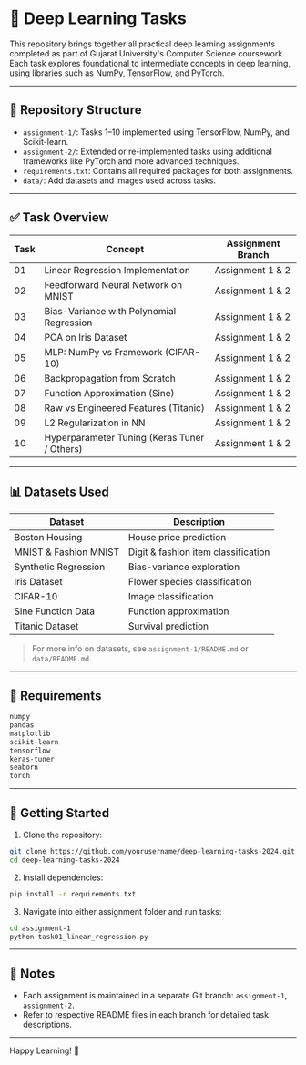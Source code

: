 # 🧠 Deep Learning Tasks

This repository brings together all practical deep learning assignments completed as part of Gujarat University's Computer Science coursework. Each task explores foundational to intermediate concepts in deep learning, using libraries such as NumPy, TensorFlow, and PyTorch.

---

## 📂 Repository Structure

- `assignment-1/`: Tasks 1–10 implemented using TensorFlow, NumPy, and Scikit-learn.
- `assignment-2/`: Extended or re-implemented tasks using additional frameworks like PyTorch and more advanced techniques.
- `requirements.txt`: Contains all required packages for both assignments.
- `data/`: Add datasets and images used across tasks.

---

## ✅ Task Overview

| Task | Concept | Assignment Branch |
|------|---------|-------------------|
| 01 | Linear Regression Implementation | Assignment 1 & 2 |
| 02 | Feedforward Neural Network on MNIST | Assignment 1 & 2 |
| 03 | Bias-Variance with Polynomial Regression | Assignment 1 & 2 |
| 04 | PCA on Iris Dataset | Assignment 1 & 2 |
| 05 | MLP: NumPy vs Framework (CIFAR-10) | Assignment 1 & 2 |
| 06 | Backpropagation from Scratch | Assignment 1 & 2 |
| 07 | Function Approximation (Sine) | Assignment 1 & 2 |
| 08 | Raw vs Engineered Features (Titanic) | Assignment 1 & 2 |
| 09 | L2 Regularization in NN | Assignment 1 & 2 |
| 10 | Hyperparameter Tuning (Keras Tuner / Others) | Assignment 1 & 2 |

---

## 📊 Datasets Used

| Dataset | Description |
|---------|-------------|
| Boston Housing | House price prediction |
| MNIST & Fashion MNIST | Digit & fashion item classification |
| Synthetic Regression | Bias-variance exploration |
| Iris Dataset | Flower species classification |
| CIFAR-10 | Image classification |
| Sine Function Data | Function approximation |
| Titanic Dataset | Survival prediction |

> For more info on datasets, see `assignment-1/README.md` or `data/README.md`.

---

## 🧾 Requirements

```txt
numpy
pandas
matplotlib
scikit-learn
tensorflow
keras-tuner
seaborn
torch
```

---

## 🚀 Getting Started

1. Clone the repository:

```bash
git clone https://github.com/yourusername/deep-learning-tasks-2024.git
cd deep-learning-tasks-2024
```

2. Install dependencies:

```bash
pip install -r requirements.txt
```

3. Navigate into either assignment folder and run tasks:

```bash
cd assignment-1
python task01_linear_regression.py
```

---

## 📌 Notes

- Each assignment is maintained in a separate Git branch: `assignment-1`, `assignment-2`.
- Refer to respective README files in each branch for detailed task descriptions.

---

Happy Learning! 🚀
